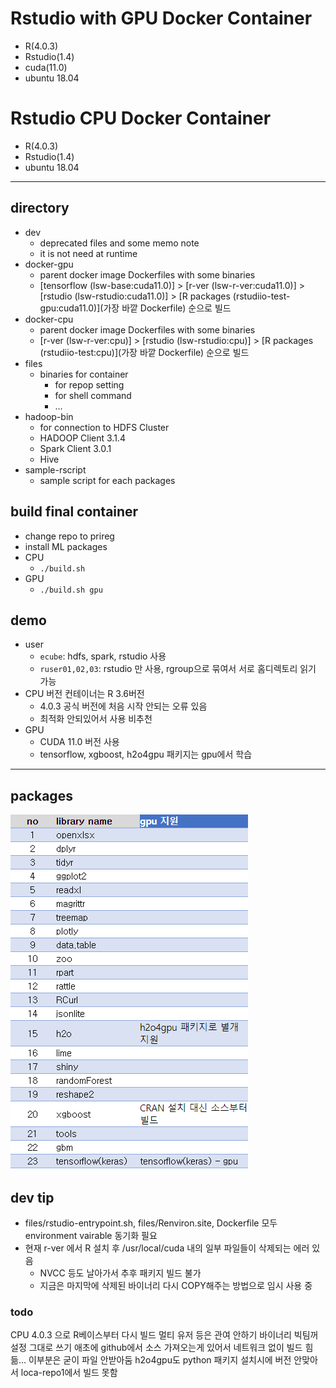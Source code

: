 # Rstudio with GPU Docker Container
- R(4.0.3)
- Rstudio(1.4) 
- cuda(11.0)
- ubuntu 18.04

# Rstudio CPU Docker Container
- R(4.0.3)
- Rstudio(1.4)
- ubuntu 18.04

---

## directory 
- dev
  - deprecated files and some memo note
  - it is not need at runtime
- docker-gpu
  - parent docker image Dockerfiles with some binaries
  - [tensorflow (lsw-base:cuda11.0)] > [r-ver (lsw-r-ver:cuda11.0)] > [rstudio (lsw-rstudio:cuda11.0)] > [R packages (rstudiio-test-gpu:cuda11.0)](가장 바깥 Dockerfile) 순으로 빌드
- docker-cpu
  - parent docker image Dockerfiles with some binaries
  - [r-ver (lsw-r-ver:cpu)] > [rstudio (lsw-rstudio:cpu)] > [R packages (rstudiio-test:cpu)](가장 바깥 Dockerfile) 순으로 빌드  
- files
  - binaries for container
    - for repop setting
    - for shell command
    - ...
- hadoop-bin
  - for connection to HDFS Cluster
  - HADOOP Client 3.1.4
  - Spark Client 3.0.1
  - Hive 
- sample-rscript
  - sample script for each packages

## build final container
- change repo to prireg
- install ML packages
- CPU
  - `./build.sh`
- GPU
  - `./build.sh gpu`  

## demo
- user
  - `ecube`: hdfs, spark, rstudio 사용
  - `ruser01,02,03`: rstudio 만 사용, rgroup으로 묶여서 서로 홈디렉토리 읽기 가능
- CPU 버전 컨테이너는 R 3.6버전
  - 4.0.3 공식 버전에 처음 시작 안되는 오류 있음
  - 최적화 안되있어서 사용 비추천
- GPU  
  - CUDA 11.0 버전 사용
  - tensorflow, xgboost, h2o4gpu 패키지는 gpu에서 학습


---
## packages
![](etc/pkgs.png)

## dev tip
- files/rstudio-entrypoint.sh, files/Renviron.site, Dockerfile 모두 environment vairable 동기화 필요
- 현재 r-ver 에서 R 설치 후 /usr/local/cuda 내의 일부 파일들이 삭제되는 에러 있음
  - NVCC 등도 날아가서 추후 패키지 빌드 불가
  - 지금은 마지막에 삭제된 바이너리 다시 COPY해주는 방법으로 임시 사용 중

### todo 
 CPU  4.0.3 으로 R베이스부터 다시 빌드
 멀티 유저 등은 관여 안하기
 바이너리 빅팀꺼 설정 그대로 쓰기
 애초에 github에서 소스 가져오는게 있어서 네트워크 없이 빌드 힘듦... 이부분은 굳이 파일 안받아둠
 h2o4gpu도 python 패키지 설치시에 버전 안맞아서 loca-repo1에서 빌드 못함 